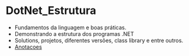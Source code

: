 # DotNet_Estrutura
* Fundamentos da linguagem e boas práticas.
* Demonstrando a estrutura dos programas .NET
* Solutions, projetos, diferentes versões, class library e entre outros.
* <a href="https://github.com/hesauhugo/DotNet_Estrutura/blob/main/Anotacoes.md"> Anotacoes </a>
